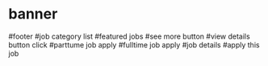# banner
#footer
#job category list
#featured jobs
#see more button
#view details button click
#parttume job apply
#fulltime job apply
#job details
#apply this job